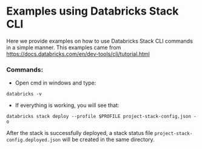 # Examples using Databricks Stack CLI

Here we provide examples on how to use Databricks Stack CLI commands in a simple manner.
This examples came from https://docs.databricks.com/en/dev-tools/cli/tutorial.html

### Commands:

* Open cmd in windows and type:

```
databricks -v
```

* If everything is working, you will see that: 

```
databricks stack deploy --profile $PROFILE project-stack-config.json -o
```

After the stack is successfully deployed, a stack status file `project-stack-config.deployed.json` will be created in the same directory.
